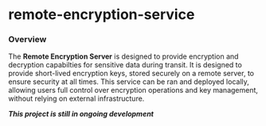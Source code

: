 # remote-encryption-service

### Overview

The **Remote Encryption Server** is designed to provide encryption and decryption capabilties for sensitive data during transit. It is designed to provide short-lived encryption keys, stored securely on a remote server, to ensure security at all times. This service can be ran and deployed locally, allowing users full control over encryption operations and key management, without relying on external infrastructure.

**_This project is still in ongoing development_**
